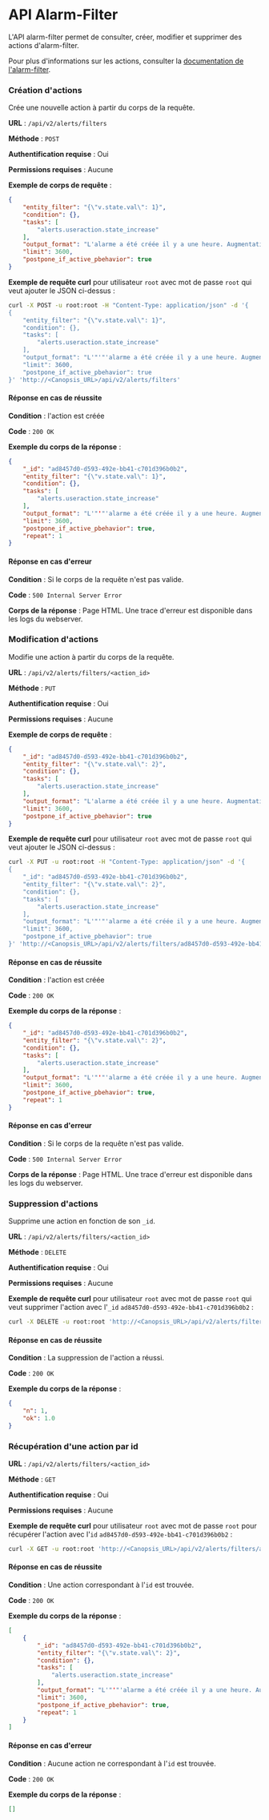 # API Alarm-Filter

L'API alarm-filter permet de consulter, créer, modifier et supprimer des actions d'alarm-filter.

Pour plus d'informations sur les actions, consulter la [documentation de l'alarm-filter](../../guide-administration/moteurs/moteur-alerts-alarm-filter.md).

### Création d'actions

Crée une nouvelle action à partir du corps de la requête.

**URL** : `/api/v2/alerts/filters`

**Méthode** : `POST`

**Authentification requise** : Oui

**Permissions requises** : Aucune

**Exemple de corps de requête** :
```json
{
    "entity_filter": "{\"v.state.val\": 1}",
    "condition": {},
    "tasks": [
        "alerts.useraction.state_increase"
    ],
    "output_format": "L'alarme a été créée il y a une heure. Augmentation automatique de son état.",
    "limit": 3600,
    "postpone_if_active_pbehavior": true
}
```

**Exemple de requête curl** pour utilisateur `root` avec mot de passe `root` qui veut ajouter le JSON ci-dessus :

```sh
curl -X POST -u root:root -H "Content-Type: application/json" -d '{
{
    "entity_filter": "{\"v.state.val\": 1}",
    "condition": {},
    "tasks": [
        "alerts.useraction.state_increase"
    ],
    "output_format": "L'"'"'alarme a été créée il y a une heure. Augmentation automatique de son état.",
    "limit": 3600,
    "postpone_if_active_pbehavior": true
}' 'http://<Canopsis_URL>/api/v2/alerts/filters'
```

#### Réponse en cas de réussite

**Condition** : l'action est créée

**Code** : `200 OK`

**Exemple du corps de la réponse** :

```json
{
    "_id": "ad8457d0-d593-492e-bb41-c701d396b0b2",
    "entity_filter": "{\"v.state.val\": 1}",
    "condition": {},
    "tasks": [
        "alerts.useraction.state_increase"
    ],
    "output_format": "L'"'"'alarme a été créée il y a une heure. Augmentation automatique de son état.",
    "limit": 3600,
    "postpone_if_active_pbehavior": true,
    "repeat": 1
}
```

#### Réponse en cas d'erreur

**Condition** : Si le corps de la requête n'est pas valide.

**Code** : `500 Internal Server Error`

**Corps de la réponse** : Page HTML. Une trace d'erreur est disponible dans les logs du webserver.

### Modification d'actions

Modifie une action à partir du corps de la requête.

**URL** : `/api/v2/alerts/filters/<action_id>`

**Méthode** : `PUT`

**Authentification requise** : Oui

**Permissions requises** : Aucune

**Exemple de corps de requête** :
```json
{
    "_id": "ad8457d0-d593-492e-bb41-c701d396b0b2",
    "entity_filter": "{\"v.state.val\": 2}",
    "condition": {},
    "tasks": [
        "alerts.useraction.state_increase"
    ],
    "output_format": "L'alarme a été créée il y a une heure. Augmentation automatique de son état.",
    "limit": 3600,
    "postpone_if_active_pbehavior": true
}
```

**Exemple de requête curl** pour utilisateur `root` avec mot de passe `root` qui veut ajouter le JSON ci-dessus :

```sh
curl -X PUT -u root:root -H "Content-Type: application/json" -d '{
{
    "_id": "ad8457d0-d593-492e-bb41-c701d396b0b2",
    "entity_filter": "{\"v.state.val\": 2}",
    "condition": {},
    "tasks": [
        "alerts.useraction.state_increase"
    ],
    "output_format": "L'"'"'alarme a été créée il y a une heure. Augmentation automatique de son état.",
    "limit": 3600,
    "postpone_if_active_pbehavior": true
}' 'http://<Canopsis_URL>/api/v2/alerts/filters/ad8457d0-d593-492e-bb41-c701d396b0b2'
```

#### Réponse en cas de réussite

**Condition** : l'action est créée

**Code** : `200 OK`

**Exemple du corps de la réponse** :

```json
{
    "_id": "ad8457d0-d593-492e-bb41-c701d396b0b2",
    "entity_filter": "{\"v.state.val\": 2}",
    "condition": {},
    "tasks": [
        "alerts.useraction.state_increase"
    ],
    "output_format": "L'"'"'alarme a été créée il y a une heure. Augmentation automatique de son état.",
    "limit": 3600,
    "postpone_if_active_pbehavior": true,
    "repeat": 1
}
```

#### Réponse en cas d'erreur

**Condition** : Si le corps de la requête n'est pas valide.

**Code** : `500 Internal Server Error`

**Corps de la réponse** : Page HTML. Une trace d'erreur est disponible dans les logs du webserver.

### Suppression d'actions

Supprime une action en fonction de son `_id`.

**URL** : `/api/v2/alerts/filters/<action_id>`

**Méthode** : `DELETE`

**Authentification requise** : Oui

**Permissions requises** : Aucune

**Exemple de requête curl** pour utilisateur `root` avec mot de passe `root` qui veut supprimer l'action avec l'`_id` `ad8457d0-d593-492e-bb41-c701d396b0b2` :

```sh
curl -X DELETE -u root:root 'http://<Canopsis_URL>/api/v2/alerts/filters/ad8457d0-d593-492e-bb41-c701d396b0b2'
```

#### Réponse en cas de réussite

**Condition** : La suppression de l'action a réussi.

**Code** : `200 OK`

**Exemple du corps de la réponse** :

```json
{
    "n": 1,
    "ok": 1.0
}
```

### Récupération d'une action par id

**URL** : `/api/v2/alerts/filters/<action_id>`

**Méthode** : `GET`

**Authentification requise** : Oui

**Permissions requises** : Aucune

**Exemple de requête curl** pour utilisateur `root` avec mot de passe `root` pour récupérer l'action avec l'`id` `ad8457d0-d593-492e-bb41-c701d396b0b2` :

```sh
curl -X GET -u root:root 'http://<Canopsis_URL>/api/v2/alerts/filters/ad8457d0-d593-492e-bb41-c701d396b0b2'
```

#### Réponse en cas de réussite

**Condition** : Une action correspondant à l'`id` est trouvée.

**Code** : `200 OK`

**Exemple du corps de la réponse** :

```json
[
    {
        "_id": "ad8457d0-d593-492e-bb41-c701d396b0b2",
        "entity_filter": "{\"v.state.val\": 2}",
        "condition": {},
        "tasks": [
            "alerts.useraction.state_increase"
        ],
        "output_format": "L'"'"'alarme a été créée il y a une heure. Augmentation automatique de son état.",
        "limit": 3600,
        "postpone_if_active_pbehavior": true,
        "repeat": 1
    }
]
```

#### Réponse en cas d'erreur

**Condition** : Aucune action ne correspondant à l'`id` est trouvée.

**Code** : `200 OK`

**Exemple du corps de la réponse** :

```json
[]
```